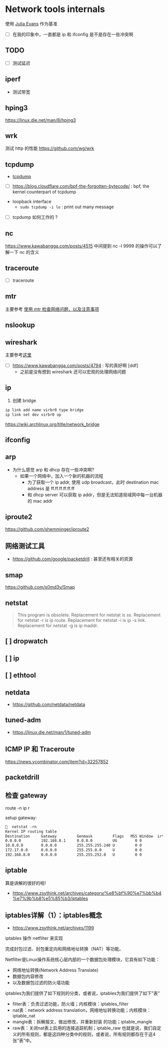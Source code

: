 # Network tools internals
使用 [Julia Evans](https://wizardzines.com/networking-tools-poster/) 作为基准

- [ ] 在我的印象中，一直都是 ip 和 ifconfig 是不是存在一些冲突啊


## TODO
- [ ] 测试延迟

## iperf
- 测试带宽

## hping3
https://linux.die.net/man/8/hping3

## wrk
测试 http 的性能
https://github.com/wg/wrk

## tcpdump
- [tcpdump](https://jvns.ca/tcpdump-zine.pdf)
- [ ] https://blog.cloudflare.com/bpf-the-forgotten-bytecode/ : bpf, the kernel counterpart of tcpdump

- loopback interface
  - `sudo tcpdump -i lo` : print out many message
- [ ] tcpdump 如何工作的 ?

## nc

https://www.kawabangga.com/posts/4515 中间提到 nc -l  9999 的操作可以了解一下 nc 的含义

## traceroute
- [ ] traceroute

## mtr

主要参考 [使用 mtr 检查网络问题，以及注意事项](https://www.kawabangga.com/posts/4275)

## nslookup

## wireshark
主要参考[这里](https://gaia.cs.umass.edu/kurose_ross/wireshark.php)

- [ ] https://www.kawabangga.com/posts/4794 : 写的真好啊  [ddf]
  - 之前是没有想到 wireshark 还可以宏观的处理网络问题

## ip

1. 创建 bridge
```sh
ip link add name virbr0 type bridge
ip link set dev virbr0 up
```

https://wiki.archlinux.org/title/network_bridge

## ifconfig

## arp

- 为什么感觉 arp 和 dhcp 存在一些冲突啊?
  - 如果一个网络中，加入一个新的机器的流程
    - 为了获取一个 ip addr, 使用 udp broadcast，此时 destination mac address 是 ff.ff.ff.ff.ff.ff
    - 和 dhcp server 可以获取 ip addr，但是无法知道局域网中每一台机器的 mac addr

## iproute2
https://github.com/shemminger/iproute2

## 网络测试工具
- https://github.com/google/packetdrill : 甚至还有相关的资源

## smap
https://github.com/s0md3v/Smap

## netstat

> This program is obsolete. Replacement for netstat is ss. Replacement for netstat -r is ip route. Replacement for netstat -i is ip -s link. Replacement for netstat -g is ip maddr.

## [ ] dropwatch

## [ ] ip

## [ ] ethtool

## netdata
- https://github.com/netdata/netdata

## tuned-adm
- https://linux.die.net/man/1/tuned-adm

## ICMP IP 和 Traceroute
https://news.ycombinator.com/item?id=32257852

## packetdrill

## 检查 gateway
route -n
ip r

setup gateway:
```txt
🧀  netstat -rn
Kernel IP routing table
Destination     Gateway         Genmask         Flags   MSS Window  irtt Iface
0.0.0.0         192.168.8.1     0.0.0.0         UG        0 0          0 wlan0
10.0.0.0        0.0.0.0         255.255.255.240 U         0 0          0 eth0
172.17.0.0      0.0.0.0         255.255.0.0     U         0 0          0 docker0
192.168.8.0     0.0.0.0         255.255.252.0   U         0 0          0 wlan0
```

## iptable
算是讲解的很好的啦!

- https://www.zsythink.net/archives/category/%e8%bf%90%e7%bb%b4%e7%9b%b8%e5%85%b3/iptables

## iptables详解（1）：iptables概念
- https://www.zsythink.net/archives/1199

iptables 操作 netfilter 来实现

完成封包过滤、封包重定向和网络地址转换（NAT）等功能。

Netfilter是Linux操作系统核心层内部的一个数据包处理模块，它具有如下功能：
- 网络地址转换(Network Address Translate)
- 数据包内容修改
- 以及数据包过滤的防火墙功能


iptables为我们提供了如下规则的分类，或者说，iptables为我们提供了如下”表”
- filter表：负责过滤功能，防火墙；内核模块：iptables_filter
- nat表：network address translation，网络地址转换功能；内核模块：iptable_nat
- mangle表：拆解报文，做出修改，并重新封装 的功能；iptable_mangle
- raw表：关闭nat表上启用的连接追踪机制；iptable_raw
也就是说，我们自定义的所有规则，都是这四种分类中的规则，或者说，所有规则都存在于这4张”表”中。
